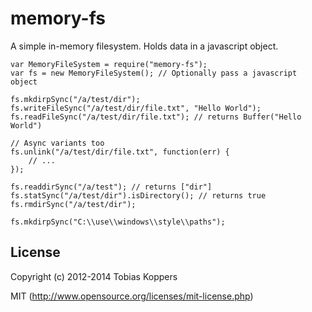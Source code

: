 memory-fs
=========

A simple in-memory filesystem. Holds data in a javascript object.

    var MemoryFileSystem = require("memory-fs");
    var fs = new MemoryFileSystem(); // Optionally pass a javascript object

    fs.mkdirpSync("/a/test/dir");
    fs.writeFileSync("/a/test/dir/file.txt", "Hello World");
    fs.readFileSync("/a/test/dir/file.txt"); // returns Buffer("Hello World")

    // Async variants too
    fs.unlink("/a/test/dir/file.txt", function(err) {
        // ...
    });

    fs.readdirSync("/a/test"); // returns ["dir"]
    fs.statSync("/a/test/dir").isDirectory(); // returns true
    fs.rmdirSync("/a/test/dir");

    fs.mkdirpSync("C:\\use\\windows\\style\\paths");

License
-------

Copyright (c) 2012-2014 Tobias Koppers

MIT (http://www.opensource.org/licenses/mit-license.php)
